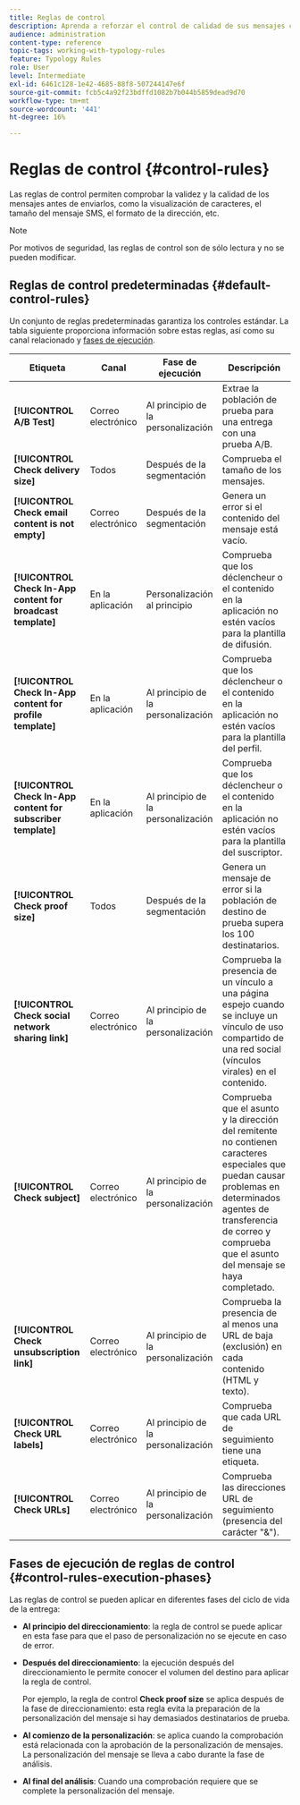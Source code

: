 ```yaml
---
title: Reglas de control
description: Aprenda a reforzar el control de calidad de sus mensajes con reglas de control.
audience: administration
content-type: reference
topic-tags: working-with-typology-rules
feature: Typology Rules
role: User
level: Intermediate
exl-id: 6461c128-1e42-4685-88f8-507244147e6f
source-git-commit: fcb5c4a92f23bdffd1082b7b044b5859dead9d70
workflow-type: tm+mt
source-wordcount: '441'
ht-degree: 16%

---
```


# Reglas de control {#control-rules}

Las reglas de control permiten comprobar la validez y la calidad de los mensajes antes de enviarlos, como la visualización de caracteres, el tamaño del mensaje SMS, el formato de la dirección, etc.

>[!NOTE]
>
>Por motivos de seguridad, las reglas de control son de sólo lectura y no se pueden modificar.

## Reglas de control predeterminadas {#default-control-rules}

Un conjunto de reglas predeterminadas garantiza los controles estándar. La tabla siguiente proporciona información sobre estas reglas, así como su canal relacionado y [fases de ejecución](#control-rules-execution-phases).

| Etiqueta | Canal | Fase de ejecución | Descripción |
|---------|----------|---------|---------|
| **[!UICONTROL A/B Test]** | Correo electrónico | Al principio de la personalización | Extrae la población de prueba para una entrega con una prueba A/B. |
| **[!UICONTROL Check delivery size]** | Todos | Después de la segmentación | Comprueba el tamaño de los mensajes. |
| **[!UICONTROL Check email content is not empty]** | Correo electrónico | Después de la segmentación | Genera un error si el contenido del mensaje está vacío. |
| **[!UICONTROL Check In-App content for broadcast template]** | En la aplicación | Personalización al principio | Comprueba que los déclencheur o el contenido en la aplicación no estén vacíos para la plantilla de difusión. |
| **[!UICONTROL Check In-App content for profile template]** | En la aplicación | Al principio de la personalización | Comprueba que los déclencheur o el contenido en la aplicación no estén vacíos para la plantilla del perfil. |
| **[!UICONTROL Check In-App content for subscriber template]** | En la aplicación | Al principio de la personalización | Comprueba que los déclencheur o el contenido en la aplicación no estén vacíos para la plantilla del suscriptor. |
| **[!UICONTROL Check proof size]** | Todos | Después de la segmentación | Genera un mensaje de error si la población de destino de prueba supera los 100 destinatarios. |
| **[!UICONTROL Check social network sharing link]** | Correo electrónico | Al principio de la personalización | Comprueba la presencia de un vínculo a una página espejo cuando se incluye un vínculo de uso compartido de una red social (vínculos virales) en el contenido. |
| **[!UICONTROL Check subject]** | Correo electrónico | Al principio de la personalización | Comprueba que el asunto y la dirección del remitente no contienen caracteres especiales que puedan causar problemas en determinados agentes de transferencia de correo y comprueba que el asunto del mensaje se haya completado. |
| **[!UICONTROL Check unsubscription link]** | Correo electrónico | Al principio de la personalización | Comprueba la presencia de al menos una URL de baja (exclusión) en cada contenido (HTML y texto). |
| **[!UICONTROL Check URL labels]** | Correo electrónico | Al principio de la personalización | Comprueba que cada URL de seguimiento tiene una etiqueta. |
| **[!UICONTROL Check URLs]** | Correo electrónico | Al principio de la personalización | Comprueba las direcciones URL de seguimiento (presencia del carácter &quot;&amp;&quot;). |

## Fases de ejecución de reglas de control {#control-rules-execution-phases}

Las reglas de control se pueden aplicar en diferentes fases del ciclo de vida de la entrega:

* **Al principio del direccionamiento**: la regla de control se puede aplicar en esta fase para que el paso de personalización no se ejecute en caso de error.

* **Después del direccionamiento**: la ejecución después del direccionamiento le permite conocer el volumen del destino para aplicar la regla de control.

  Por ejemplo, la regla de control **Check proof size** se aplica después de la fase de direccionamiento: esta regla evita la preparación de la personalización del mensaje si hay demasiados destinatarios de prueba.

* **Al comienzo de la personalización**: se aplica cuando la comprobación está relacionada con la aprobación de la personalización de mensajes. La personalización del mensaje se lleva a cabo durante la fase de análisis.

* **Al final del análisis**: Cuando una comprobación requiere que se complete la personalización del mensaje.
